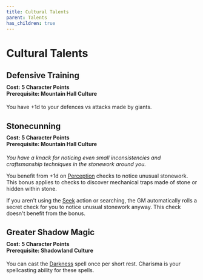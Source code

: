 ```yaml
---
title: Cultural Talents
parent: Talents
has_children: true
---
```


# Cultural Talents

## Defensive Training

<div style="margin-top:-10px;"></div>

#### **Cost:** 5 Character Points<br>**Prerequisite:** Mountain Hall Culture
You have +1d to your defences vs attacks made by giants.

## Stonecunning

<div style="margin-top:-10px;"></div>

#### **Cost:** 5 Character Points<br>**Prerequisite:** Mountain Hall Culture
*You have a knack for noticing even small inconsistencies and craftsmanship techniques in the stonework around you.*

You benefit from +1d on [Perception](https://stormchaserroleplaying.com/stormchaserRPG/General/Specific/Perception/) checks to notice unusual stonework. This bonus applies to checks to discover mechanical traps made of stone or hidden within stone.

If you aren't using the [Seek](https://stormchaserroleplaying.com/stormchaserRPG/Combat/Actions/Seek/) action or searching, the GM automatically rolls a secret check for you to notice unusual stonework anyway. This check doesn't benefit from the bonus.

## Greater Shadow Magic

<div style="margin-top:-10px;"></div>

#### **Cost:** 5 Character Points<br>**Prerequisite:** Shadowland Culture
You can cast the [Darkness]() spell once per short rest. Charisma is your spellcasting ability for these spells.
